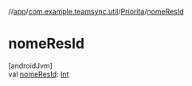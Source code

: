 //[app](../../../index.md)/[com.example.teamsync.util](../index.md)/[Priorita](index.md)/[nomeResId](nome-res-id.md)

# nomeResId

[androidJvm]\
val [nomeResId](nome-res-id.md): [Int](https://kotlinlang.org/api/latest/jvm/stdlib/kotlin/-int/index.html)
